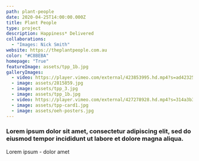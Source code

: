 ```yaml
---
path: plant-people
date: 2020-04-25T14:00:00.000Z
title: Plant People
type: project
description: Happiness* Delivered
collaborations:
  - "Images: Nick Smith"
website: https://theplantpeople.com.au
color: "#C8BEBA"
homepage: "True"
featureImage: assets/tpp_1b.jpg
galleryImages:
  - video: https://player.vimeo.com/external/423853995.hd.mp4?s=ad42325f5091e72226850575584dadaf5c48a026&profile_id=175
  - image: assets/2815859.jpg
  - image: assets/tpp_3.jpg
  - image: assets/tpp_1b.jpg
  - video: https://player.vimeo.com/external/427278928.hd.mp4?s=314a3b39c168bdf71066d65570f81a4e55edce73&profile_id=175
  - image: assets/tpp-card1.jpg
  - image: assets/oeh-posters.jpg
---
```

### Lorem ipsum dolor sit amet, consectetur adipiscing elit, sed do eiusmod tempor incididunt ut labore et dolore magna aliqua.

Lorem ipsum - dolor amet
 
